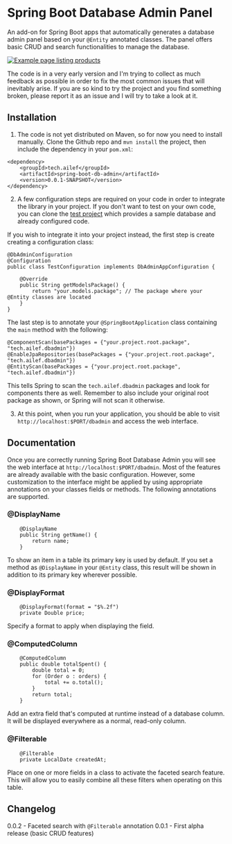# Spring Boot Database Admin Panel

An add-on for Spring Boot apps that automatically generates a database admin panel based on your `@Entity` annotated classes.
The panel offers basic CRUD and search functionalities to manage the database.

[![Example page listing products](https://i.imgur.com/knAKPxQ.png)](https://i.imgur.com/knAKPxQ.png)

The code is in a very early version and I'm trying to collect as much feedback as possible in order to fix the
most common issues that will inevitably arise. If you are so kind to try the project and you find something
broken, please report it as an issue and I will try to take a look at it.

## Installation

1. The code is not yet distributed on Maven, so for now you need to install manually. Clone the Github repo and `mvn install` the project, then include the dependency in your `pom.xml`:

```
<dependency>
	<groupId>tech.ailef</groupId>
	<artifactId>spring-boot-db-admin</artifactId>
	<version>0.0.1-SNAPSHOT</version>
</dependency>
```

2. A few configuration steps are required on your code in order to integrate the library in your project. If you don't want
to test on your own code, you can clone the [test project](https://github.com/aileftech/spring-boot-database-admin-test) which provides
a sample database and already configured code.

If you wish to integrate it into your project instead, the first step is create creating a configuration class:

```
@DbAdminConfiguration
@Configuration
public class TestConfiguration implements DbAdminAppConfiguration {

	@Override
	public String getModelsPackage() {
		return "your.models.package"; // The package where your @Entity classes are located
	}
}
```

The last step is to annotate your `@SpringBootApplication` class containing the `main` method with the following:

```
@ComponentScan(basePackages = {"your.project.root.package", "tech.ailef.dbadmin"})
@EnableJpaRepositories(basePackages = {"your.project.root.package", "tech.ailef.dbadmin"})
@EntityScan(basePackages = {"your.project.root.package", "tech.ailef.dbadmin"})
```

This tells Spring to scan the `tech.ailef.dbadmin` packages and look for components there as well. Remember to also include
your original root package as shown, or Spring will not scan it otherwise.

3. At this point, when you run your application, you should be able to visit `http://localhost:$PORT/dbadmin` and access the web interface.

## Documentation

Once you are correctly running Spring Boot Database Admin you will see the web interface at `http://localhost:$PORT/dbadmin`. Most of the features are already available with the basic configuration. However, some customization to the interface might be applied by using appropriate annotations on your classes fields or methods. 
The following annotations are supported.

### @DisplayName
```
	@DisplayName
	public String getName() {
		return name;
	}
```

To show an item in a table its primary key is used by default. If you set a method as `@DisplayName` in your `@Entity` class, this result will be shown in addition to its primary key wherever possible.

### @DisplayFormat
```
	@DisplayFormat(format = "$%.2f")
	private Double price;
```

Specify a format to apply when displaying the field.

### @ComputedColumn
```
	@ComputedColumn
	public double totalSpent() {
		double total = 0;
		for (Order o : orders) {
			total += o.total();
		}
		return total;
	}
```

Add an extra field that's computed at runtime instead of a database column. It will be displayed everywhere as a normal, read-only column.

### @Filterable

```
	@Filterable
	private LocalDate createdAt;
```

Place on one or more fields in a class to activate the faceted search feature. This will allow you to easily combine all these filters when operating on this table.


## Changelog

0.0.2 - Faceted search with `@Filterable` annotation
0.0.1 - First alpha release (basic CRUD features)
